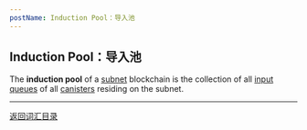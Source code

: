 ```yaml
---
postName: Induction Pool：导入池
---
```

## Induction Pool：导入池

The **induction pool** of a [subnet](../S/subnet) blockchain is the collection of all [input queues](inputqueue) of all [canisters](../C/canisters) residing on the subnet.

---
[返回词汇目录](../glossary)